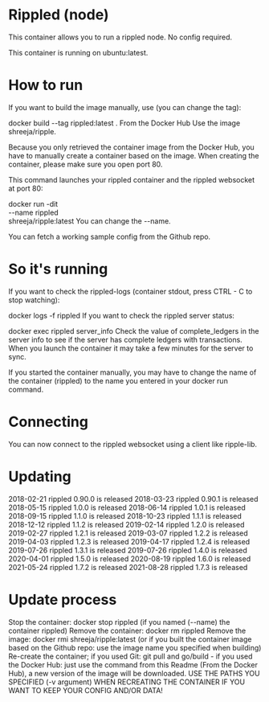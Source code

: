 # Rippled (node)
This container allows you to run a rippled node. No config required.

This container is running on ubuntu:latest.

# How to run

If you want to build the image manually, use (you can change the tag):

docker build --tag rippled:latest .
From the Docker Hub
Use the image shreeja/ripple.

Because you only retrieved the container image from the Docker Hub, you have to manually create a container based on the image. When creating the container, please make sure you open port 80.

This command launches your rippled container and the rippled websocket at port 80:

docker run -dit \
    --name rippled \
    shreeja/ripple:latest
You can change the --name.

You can fetch a working sample config from the Github repo.

# So it's running
If you want to check the rippled-logs (container stdout, press CTRL - C to stop watching):

docker logs -f rippled
If you want to check the rippled server status:

docker exec rippled server_info
Check the value of complete_ledgers in the server info to see if the server has complete ledgers with transactions. When you launch the container it may take a few minutes for the server to sync.

If you started the container manually, you may have to change the name of the container (rippled) to the name you entered in your docker run command.

# Connecting
You can now connect to the rippled websocket using a client like ripple-lib.

# Updating
2018-02-21 rippled 0.90.0 is released
2018-03-23 rippled 0.90.1 is released
2018-05-15 rippled 1.0.0 is released
2018-06-14 rippled 1.0.1 is released
2018-09-15 rippled 1.1.0 is released
2018-10-23 rippled 1.1.1 is released
2018-12-12 rippled 1.1.2 is released
2019-02-14 rippled 1.2.0 is released
2019-02-27 rippled 1.2.1 is released
2019-03-07 rippled 1.2.2 is released
2019-04-03 rippled 1.2.3 is released
2019-04-17 rippled 1.2.4 is released
2019-07-26 rippled 1.3.1 is released
2019-07-26 rippled 1.4.0 is released
2020-04-01 rippled 1.5.0 is released
2020-08-19 rippled 1.6.0 is released
2021-05-24 rippled 1.7.2 is released
2021-08-28 rippled 1.7.3 is released

# Update process
Stop the container: docker stop rippled (if you named (--name) the container rippled)
Remove the container: docker rm rippled
Remove the image: docker rmi shreeja/ripple:latest (or if you built the container image based on the Github repo: use the image name you specified when building)
Re-create the container; if you used Git: git pull and go/build - if you used the Docker Hub: just use the command from this Readme (From the Docker Hub), a new version of the image will be downloaded.
USE THE PATHS YOU SPECIFIED (-v argument) WHEN RECREATING THE CONTAINER IF YOU WANT TO KEEP YOUR CONFIG AND/OR DATA!
